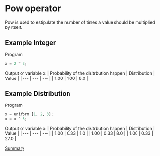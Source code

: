 # Pow operator

Pow is used to estipulate the number of times a value should be multiplied by itself.

## Example Integer
Program:
```python
x = 2 ^ 3;
```

Output or variable x:
| Probability of the disitrbution happen | Distribution | Value | 
| --- | --- | --- |
| 1.00 | 1.00 | 8.0 |

## Example Distribution
Program:
```python
x = uniform [1, 2, 3];
x = x ^ 3;
```

Output or variable x:
| Probability of the disitrbution happen | Distribution | Value | 
| --- | --- | --- |
| 1.00 | 0.33 | 1.0 |
| 1.00 | 0.33 | 8.0 |
| 1.00 | 0.33 | 27.0 |

[Summary](https://github.com/gleisonsdm/Kuifje-Documentation)
